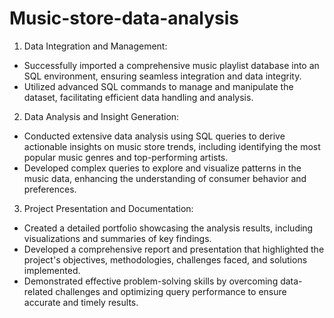 # Music-store-data-analysis

1. Data Integration and Management:
- Successfully imported a comprehensive music playlist database into an SQL environment, ensuring seamless integration and data integrity.
- Utilized advanced SQL commands to manage and manipulate the dataset, facilitating efficient data handling and analysis.

2. Data Analysis and Insight Generation:
- Conducted extensive data analysis using SQL queries to derive actionable insights on music store trends, including identifying the most popular music genres and top-performing artists.
- Developed complex queries to explore and visualize patterns in the music data, enhancing the understanding of consumer behavior and preferences.

3. Project Presentation and Documentation:
- Created a detailed portfolio showcasing the analysis results, including visualizations and summaries of key findings.
- Developed a comprehensive report and presentation that highlighted the project's objectives, methodologies, challenges faced, and solutions implemented.
- Demonstrated effective problem-solving skills by overcoming data-related challenges and optimizing query performance to ensure accurate and timely results.
